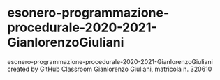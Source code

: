 # esonero-programmazione-procedurale-2020-2021-GianlorenzoGiuliani
esonero-programmazione-procedurale-2020-2021-GianlorenzoGiuliani created by GitHub Classroom
Gianlorenzo Giuliani, matricola n. 320610
